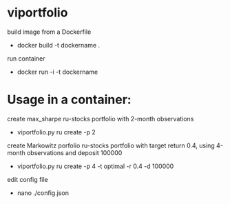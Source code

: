 # viportfolio

build image from a Dockerfile
- docker build -t dockername .

run container
- docker run -i -t  dockername

# Usage in a container:
create max_sharpe ru-stocks portfolio with 2-month observations
- viportfolio.py ru create -p 2  

create Markowitz porfolio ru-stocks portfolio with target return 0.4, using 4-month observations and deposit 100000
- viportfolio.py ru create -p 4 -t optimal -r 0.4 -d 100000

edit config file
- nano ./config.json
